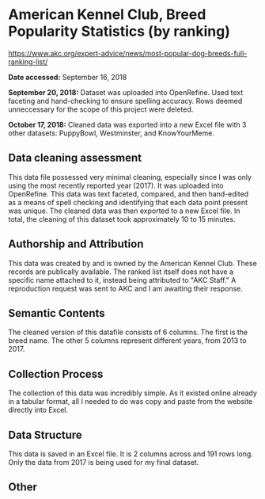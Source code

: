 # American Kennel Club, Breed Popularity Statistics (by ranking)
https://www.akc.org/expert-advice/news/most-popular-dog-breeds-full-ranking-list/

**Date accessed:** September 16, 2018

**September 20, 2018:** Dataset was uploaded into OpenRefine. Used text faceting and hand-checking to ensure spelling accuracy. Rows deemed unneccessary for the scope of this project were deleted.

**October 17, 2018:** Cleaned data was exported into a new Excel file with 3 other datasets: PuppyBowl, Westminster, and KnowYourMeme.

## Data cleaning assessment
This data file possessed very minimal cleaning, especially since I was only using the most recently reported year (2017). It was uploaded into OpenRefine. This data was text faceted, compared, and then hand-edited as a means of spell checking and identifying that each data point present was unique. The cleaned data was then exported to a new Excel file. In total, the cleaning of this dataset took approximately 10 to 15 minutes.

## Authorship and Attribution
This data was created by and is owned by the American Kennel Club. These records are publically available. The ranked list itself does not have a specific name attached to it, instead being attributed to "AKC Staff." A reproduction request was sent to AKC and I am awaiting their response.

## Semantic Contents
The cleaned version of this datafile consists of 6 columns. The first is the breed name. The other 5 columns represent different years, from 2013 to 2017.

## Collection Process
The collection of this data was incredibly simple. As it existed online already in a tabular format, all I needed to do was copy and paste from the website directly into Excel.

## Data Structure
This data is saved in an Excel file. It is 2 columns across and 191 rows long. Only the data from 2017 is being used for my final dataset.

## Other
